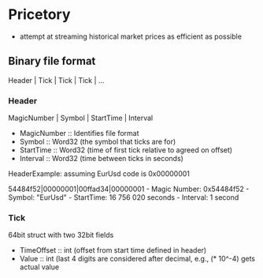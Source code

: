 # Pricetory
- attempt at streaming historical market prices as efficient as possible

## Binary file format

Header | Tick | Tick | Tick | ...

### Header

MagicNumber | Symbol | StartTime | Interval

- MagicNumber :: Identifies file format
- Symbol      :: Word32 (the symbol that ticks are for)
- StartTime   :: Word32 (time of first tick relative to agreed on offset)
- Interval    :: Word32 (time between ticks in seconds)

HeaderExample:
assuming EurUsd code is 0x00000001

   54484f52|00000001|00ffad34|00000001
    - Magic Number: 0x54484f52 
    - Symbol: "EurUsd"
    - StartTime: 16 756 020 seconds
    - Interval: 1 second

### Tick

64bit struct with two 32bit fields

- TimeOffset :: int (offset from start time defined in header)
- Value      :: int (last 4 digits are considered after decimal, e.g., (* 10^-4)
  gets actual value
